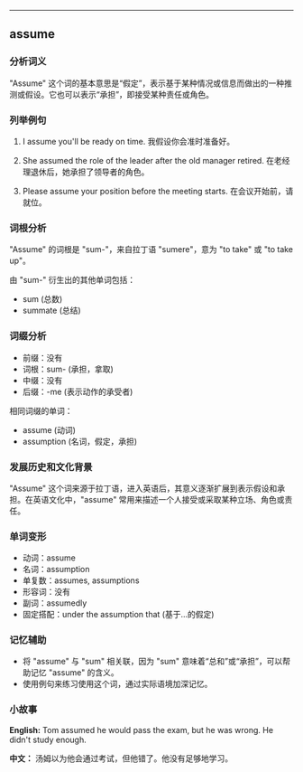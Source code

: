 
---------------
## assume
### 分析词义
"Assume" 这个词的基本意思是“假定”，表示基于某种情况或信息而做出的一种推测或假设。它也可以表示“承担”，即接受某种责任或角色。

### 列举例句
1. I assume you'll be ready on time.
   我假设你会准时准备好。
   
2. She assumed the role of the leader after the old manager retired.
   在老经理退休后，她承担了领导者的角色。
   
3. Please assume your position before the meeting starts.
   在会议开始前，请就位。

### 词根分析
"Assume" 的词根是 "sum-"，来自拉丁语 "sumere"，意为 "to take" 或 "to take up"。

由 "sum-" 衍生出的其他单词包括：
- sum (总数)
- summate (总结)

### 词缀分析
- 前缀：没有
- 词根：sum- (承担，拿取)
- 中缀：没有
- 后缀：-me (表示动作的承受者)

相同词缀的单词：
- assume (动词)
- assumption (名词，假定，承担)

### 发展历史和文化背景
"Assume" 这个词来源于拉丁语，进入英语后，其意义逐渐扩展到表示假设和承担。在英语文化中，"assume" 常用来描述一个人接受或采取某种立场、角色或责任。

### 单词变形
- 动词：assume
- 名词：assumption
- 单复数：assumes, assumptions
- 形容词：没有
- 副词：assumedly
- 固定搭配：under the assumption that (基于...的假定)

### 记忆辅助
- 将 "assume" 与 "sum" 相关联，因为 "sum" 意味着“总和”或“承担”，可以帮助记忆 "assume" 的含义。
- 使用例句来练习使用这个词，通过实际语境加深记忆。

### 小故事
**English:**
Tom assumed he would pass the exam, but he was wrong. He didn't study enough.

**中文：**
汤姆以为他会通过考试，但他错了。他没有足够地学习。

